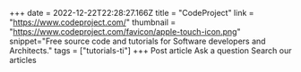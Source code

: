 +++
date = 2022-12-22T22:28:27.166Z
title = "CodeProject"
link = "https://www.codeproject.com/"
thumbnail = "https://www.codeproject.com/favicon/apple-touch-icon.png"
snippet="Free source code and tutorials for Software developers and Architects."
tags = ["tutorials-ti"]
+++
Post article
Ask a question
Search our articles
